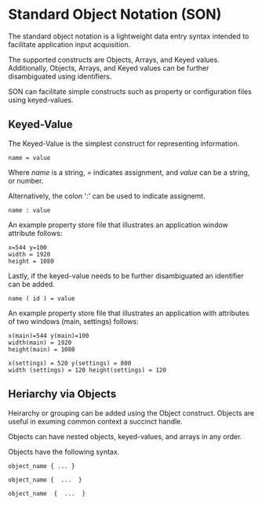 # Standard Object Notation (SON)
The standard object notation is a lightweight data entry syntax intended to facilitate application input acquisition.

The supported constructs are Objects, Arrays, and Keyed values. Additionally, Objects, Arrays, and Keyed values can be further disambiguated using identifiers.

SON can facilitate simple constructs such as property or configuration files using keyed-values. 
## Keyed-Value 

The Keyed-Value is the simplest construct for representing information. 

`name = value` 

Where _name_ is a string, _=_ indicates assignment, and _value_ can be a string, or number.

Alternatively, the colon ':' can be used to indicate assignemt.

`name : value`

An example property store file that illustrates an application window attribute follows:

```
x=544 y=100
width = 1920
height = 1080
```

Lastly, if the keyed-value needs to be further disambiguated an identifier can be added.

`name ( id ) = value`

An example property store file that illustrates an application with attributes of two windows (main, settings) follows:

```
x(main)=544 y(main)=100
width(main) = 1920
height(main) = 1080

x(settings) = 520 y(settings) = 800
width (settings) = 120 height(settings) = 120
```

## Heriarchy via Objects
Heirarchy or grouping can be added using the Object construct. Objects are useful in exuming common context a succinct handle. 

Objects can have nested objects, keyed-values, and arrays in any order. 

Objects have the following syntax.

`object_name { ... }`

`object_name { 
... 
}`

`object_name 
 { 
 ... 
 }`